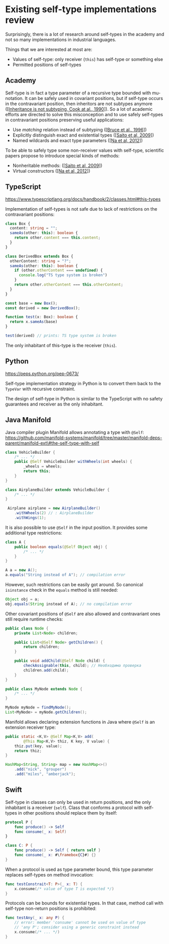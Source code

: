 # Existing self-type implementations review

Surprisingly, there is a lot of research around self-types in the academy and not so many implementations in industrial languages.

Things that we are interested at most are:
* Values of self-type: only receiver (`this`) has self-type or something else
* Permitted positions of self-types

## Academy

Self-type is in fact a type parameter of a recursive type bounded with mu-notation.
It can be safely used in covariant positions, but if self-type occurs in the contravariant position, then inheritors are not subtypes anymore ([[Inheritance is not subtyping, Cook at al., 1990]](https://dl.acm.org/doi/pdf/10.1145/96709.96721)).
So a lot of academic efforts are directed to solve this misconception and to use safely self-types in contravariant positions preserving useful applications:
* Use *matching* relation instead of subtyping ([[Bruce et al., 1996]](https://www.researchgate.net/profile/Kim-Bruce-2/publication/221496196_Subtyping_Is_Not_a_Good_Match_for_Object-Oriented_Languages/links/09e415122545c6d7a4000000/Subtyping-Is-Not-a-Good-Match-for-Object-Oriented-Languages.pdf))
* Explicitly distinguish exact and existential types ([[Saito et al, 2009]](http://www.fos.kuis.kyoto-u.ac.jp/~igarashi/papers/pdf/thistype-SAC09.pdf))
* Named wildcards and exact type parameters ([[Na et al, 2012]](https://www.researchgate.net/profile/Sukyoung-Ryu/publication/254004584_Exact_type_parameterization_and_ThisType_support/links/54b90ed10cf269d8cbf72d01/Exact-type-parameterization-and-ThisType-support.pdf))

To be able to safely type some non-receiver values with self-type, scientific papers propose to introduce special kinds of methods:
* Nonheritable methods: ([[Saito et al, 2009]](http://www.fos.kuis.kyoto-u.ac.jp/~igarashi/papers/pdf/thistype-SAC09.pdf))
* Virtual constructors ([[Na et al, 2012]](https://www.researchgate.net/profile/Sukyoung-Ryu/publication/254004584_Exact_type_parameterization_and_ThisType_support/links/54b90ed10cf269d8cbf72d01/Exact-type-parameterization-and-ThisType-support.pdf))

## TypeScript

https://www.typescriptlang.org/docs/handbook/2/classes.html#this-types

Implementation of self-types is not safe due to lack of restrictions on the contravariant positions:

```typescript
class Box {
  content: string = "";
  sameAs(other: this): boolean {
    return other.content === this.content;
  }
}

class DerivedBox extends Box {
  otherContent: string = "?";
  sameAs(other: this): boolean {
    if (other.otherContent === undefined) {
      console.log("TS type system is broken")
    }
    return other.otherContent === this.otherContent;
  }
}

const base = new Box();
const derived = new DerivedBox();

function test(x: Box): boolean {
  return x.sameAs(base)
}

test(derived) // prints: TS type system is broken
```

The only inhabitant of this-type is the receiver (`this`).

## Python

https://peps.python.org/pep-0673/

Self-type implementation strategy in Python is to convert them back to the `TypeVar` with recursive constraint.

The design of self-type in Python is similar to the TypeScript with no safety guarantees and receiver as the only inhabitant.

## Java Manifold

Java compiler plugin Manifold allows annotating a type with `@Self`:
https://github.com/manifold-systems/manifold/tree/master/manifold-deps-parent/manifold-ext\#the-self-type-with-self

```java
class VehicleBuilder {
    /* ... */
    public @Self VehicleBuilder withWheels(int wheels) {
        _wheels = wheels;
        return this;
    }
}

class AirplaneBuilder extends VehicleBuilder {
    /* ... */
}

 Airplane airplane = new AirplaneBuilder()
    .withWheels(2) // : AirplaneBuilder
    .withWings(1);
```

It is also possible to use `@Self` in the input position.
It provides some additional type restrictions:

```java
class A {
    public boolean equals(@Self Object obj) {
        /* ... */
    }
}

A a = new A();
a.equals("String instead of A"); // compilation error
```

However, such restrictions can be easily got around.
So canonical `isinstance` check in the `equals` method is still needed:

```java
Object obj = a;
obj.equals(String instead of A); // no compilation error
```

Other covariant positions of `@Self` are also allowed and contravariant ones still require runtime checks:

```java
public class Node {
    private List<Node> children;

    public List<@Self Node> getChildren() {
        return children;
    }

    public void addChild(@Self Node child) {
        checkAssignable(this, child); // Необходима проверка
        children.add(child);
    }
}

public class MyNode extends Node {
    /* ... */
}

MyNode myNode = findMyNode();
List<MyNode> = myNode.getChildren();
```

Manifold allows declaring extension functions in Java where `@Self` is an extension receiver type:

```java
public static <K,V> @Self Map<K,V> add(
        @This Map<K,V> thiz, K key, V value) {
    thiz.put(key, value);
    return thiz;
}

HashMap<String, String> map = new HashMap<>()
    .add("nick", "grouper")
    .add("miles", "amberjack");
```

## Swift

Self-type in classes can only be used in return positions, and the only inhabitant is a receiver (`self`).
Class that conforms a protocol with self-types in other positions should replace them by itself:

```swift
protocol P {
    func produce() -> Self
    func consume(_ x: Self)
}

class C: P {
    func produce() -> Self { return self }
    func consume(_ x: #\framebox{C}#) {}
}
```

When a protocol is used as type parameter bound, this type parameter replaces self-types on method invocation: 

```swift
func testConstrait<T: P>(_ x: T) {
    x.consume(/* value of type T is expected */)
}
```

Protocols can be bounds for existential types.
In that case, method call with self-type non-return positions is prohibited:

```swift
func testAny(_ x: any P) {
    // error: member 'consume' cannot be used on value of type
    // 'any P'; consider using a generic constraint instead
    x.consume(/* ... */)
}
```

